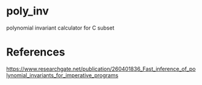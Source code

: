 # poly_inv
polynomial invariant calculator for C subset



# References

https://www.researchgate.net/publication/260401836_Fast_inference_of_polynomial_invariants_for_imperative_programs
